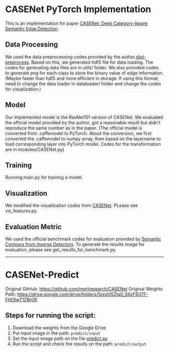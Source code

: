 # CASENet PyTorch Implementation
This is an implementation for paper [CASENet: Deep Category-Aware Semantic Edge Detection](https://arxiv.org/abs/1705.09759).
## Data Processing
We used the data preprocessing codes provided by the author.[sbd-preprocess](https://github.com/Chrisding/sbd-preprocess). Based on this, we generated hdf5 file for data loading. The codes for generating data files are in utils/ folder. We also provided codes to generate png for each class to store the binary value of edge information. (Maybe faster than hdf5 and more efficient in storage. If using this format, need to change the data loader in dataloader/ folder and change the codes for visualization.) 
## Model
Our implemented model is the ResNet101 version of CASENet. We evaluated the official model provided by the author, got a reasonable result but didn't reproduce the same number as in the paper. (The official model is converted from .caffemodel to PyTorch. About the conversion, we first converted the .caffemodel to numpy array, then based on the layername to load corresponding layer into PyTorch model. Codes for the transformation are in modules/CASENet.py)
## Training
Running main.py for training a model.
## Visualization
We modified the visualization codes from [CASENet](http://www.merl.com/research/license#CASENet). PLease see vis_features.py.
## Evaluation Metric
We used the official benchmark codes for evaluation provided by [Semantic Contours from Inverse Detectors](http://home.bharathh.info/pubs/pdfs/BharathICCV2011.pdf). To generate the results image for evaluation, please see get_results_for_benchmark.py.  

---

# CASENet-Predict

Original GitHub: https://github.com/merlresearch/CASENet
Original Weights Path: https://drive.google.com/drive/folders/1zxshISZtq0_S6zFB37F-FhE9wT1ZBrGK

## Steps for running the script:

1. Download the weights from the Google Drive
2. Put input image in the path: `predict/input`
3. Set the input image path on the file [predict.py](predict.py)
4. Run the script and check the results on the path: `predict/output`
